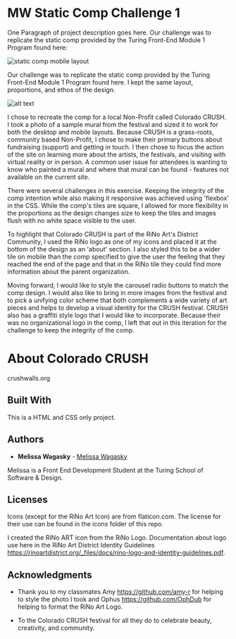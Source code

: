 # MW Static Comp Challenge 1

One Paragraph of project description goes here. Our challenge was to replicate the static comp provided by the Turing Front-End Module 1 Program found here:

![static comp mobile layout](https://user-images.githubusercontent.com/24358415/31955576-086e7030-b8a6-11e7-8944-93113c941423.png)


Our challenge was to replicate the static comp provided by the Turing Front-End Module 1 Program found here. I kept the same layout, proportions, and ethos of the design. 

![alt text](images/static-comp-challenge-image.png)

I chose to recreate the comp for a local Non-Profit called Colorado CRUSH. I took a photo of a sample mural from the festival and sized it to work for both the desktop and mobile layouts. Because CRUSH is a grass-roots, community based Non-Profit, I chose to make their primary buttons about fundraising (support) and getting in touch. I then chose to focus the action of the site on learning more about the artists, the festivals, and visiting with virtual reality or in person. A common user issue for attendees is wanting to know who painted a mural and where that mural can be found - features not available on the current site. 

There were several challenges in this exercise. Keeping the integrity of the comp intention while also making it responsive was achieved using 'flexbox' in the CSS. While the comp's tiles are square, I allowed for more flexibility in the proportions as the design changes size to keep the tiles and images flush with no white space visible to the user. 

To highlight that Colorado CRUSH is part of the RiNo Art's District Community, I used the RiNo logo as one of my icons and placed it at the bottom of the design as an 'about' section. I also styled this to be a wider tile on mobile than the comp specified to give the user the feeling that they reached the end of the page and that in the RiNo tile they could find more information about the parent organization.

Moving forward, I would like to style the carousel radio buttons to match the comp design. I would also like to bring in more images from the festival and to pick a unifying color scheme that both complements a wide variety of art pieces and helps to develop a visual identity for the CRUSH festival. CRUSH also has a graffiti style logo that I would like to incorporate. Because their was no organizational logo in the comp, I left that out in this iteration for the challenge to keep the integrity of the comp.


# About Colorado CRUSH

crushwalls.org

## Built With

This is a HTML and CSS only project.

## Authors

* **Melissa Wagasky** - [Melissa Wagasky](https://github.com/wagasky)

Melissa is a Front End Development Student at the Turing School of Software & Design.


## Licenses

Icons (except for the RiNo Art Icon) are from flaticon.com. The license for their use can be found in the icons folder of this repo.

I created the RiNo ART icon from the RiNo Logo. Documentation about logo use here in the RiNo Art District Identity Guidelines https://rinoartdistrict.org/_files/docs/rino-logo-and-identity-guidelines.pdf.

## Acknowledgments

* Thank you to my classmates Amy https://github.com/amy-r for helping to style the photo I took and Ophus https://github.com/OphDub for helping to format the RiNo Art Logo.

* To the Colorado CRUSH festival for all they do to celebrate beauty, creativity, and community.
